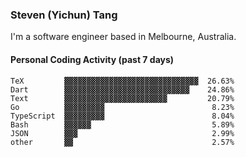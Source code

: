### Steven (Yichun) Tang

I'm a software engineer based in Melbourne, Australia.

#### Personal Coding Activity (past 7 days)
```
TeX         ▓▓▓▓▓▓▓▓▓▓▓▓▓▓▓▓▓▓▓▓▓▓▓▓▓▓▓▓▓▓  26.63%
Dart        ▓▓▓▓▓▓▓▓▓▓▓▓▓▓▓▓▓▓▓▓▓▓▓▓▓▓▓▓    24.86%
Text        ▓▓▓▓▓▓▓▓▓▓▓▓▓▓▓▓▓▓▓▓▓▓▓         20.79%
Go          ▓▓▓▓▓▓▓▓▓                        8.23%
TypeScript  ▓▓▓▓▓▓▓▓▓                        8.04%
Bash        ▓▓▓▓▓▓                           5.89%
JSON        ▓▓▓                              2.99%
other       ▓▓                               2.57%
```
